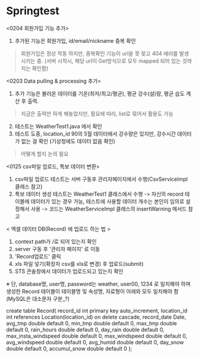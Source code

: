 # Springtest
<0204 회원가입 기능 추가>
1. 추가된 기능은 회원가입, id/email/nickname 중복 확인
>회원가입은 정상 작동
>하지만, 중복확인 기능이 url을 못 찾고 404 에러를 발생 시키는 중. (서버 시작시, 해당 url이 Get방식으로 모두 mapped 되어 있는 것까지는 확인함)

<0203 Data pulling & processing 추가>
1. 추가 기능은 불러온 데이터를 기온(최저/최고/평균), 평균 강수(설)량, 평균 습도 계산 후 출력.
  >지금은 출력만 하게 해놓았지만, 필요에 따라, list로 묶어서 활용도 가능
2. 테스트는 WeatherTest1.java 에서 확인
3. 테스트 도중, location_id 90의 5월 데이터에서 강수량은 있지만, 강수시간 데이터가 없는 걸 확인 (기상청에도 데이터 없음 확인)
  >어떻게 할지 논의 필요

<0125 csv파일 업로드, 특보 데이터 변환>
1) csv파일 업로드 테스트는 서버 구동후 관리자페이지에서 수행(CsvServiceImpl 클래스 참고) 
2) 특보 데이터 생성 테스트는 WeatherTest1 클래스에서 수행 -> 자신의 record 테이블에 데이터가 있는 경우 가능, 테스트에 사용할 데이터 개수는 본인이 임의로 설정해서 사용
-> 코드는 WeatherServiceImpl 클래스의 insertWarning 메서드 참고

< 엑셀 데이터 DB(Record) 에 업로드 하는 법 >
1) context path가 /로 되어 있는지 확인
2) server 구동 후 '관리자 페이지' 로 이동
3) 'Record업로드' 클릭
4) xls 파일 넣기(확장자 csv를 xls로 변경) 후 업로드(submit)
5) STS 콘솔창에서 데이터가 업로드되고 있는지 확인

※ 단, database명, user명, password는 weather, user00, 1234 로 일치해야 하며 생성한 Record 테이블이 테이블명 및 속성명, 자료형이 아래와 모두 일치해야 함(MySQL은 대소문자 구분,,?)

create table Record(
	record_id int primary key auto_increment,
	location_id int references Location(location_id) on delete cascade,
	record_date Date,
	avg_tmp double default 0,
	min_tmp double default 0,
	max_tmp double default 0,
	rain_hours double default 0,
	day_rain double default 0,
	max_insta_windspeed double default 0,
	max_windspeed double default 0,
	avg_windspeed double default 0,
	avg_humid double default 0,
	day_snow double default 0,
	accumul_snow double default 0
);
